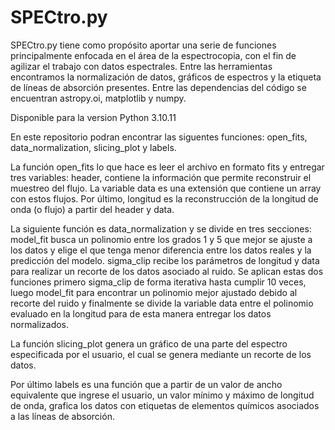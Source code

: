 # SPECtro.py
SPECtro.py tiene como propósito aportar una serie de funciones principalmente enfocada en el área de la espectrocopia, con el fin de agilizar el trabajo con datos espectrales. Entre las herramientas encontramos la normalización de datos, gráficos de espectros y la etiqueta de líneas de absorción presentes. 
Entre las dependencias del código se encuentran astropy.oi, matplotlib y numpy.

Disponible para la version Python 3.10.11

En este repositorio podran encontrar las siguentes funciones: open_fits, data_normalization, slicing_plot y labels.

La función open_fits lo que hace es leer el archivo en formato fits y entregar tres variables:  header, contiene la información que permite reconstruir el muestreo del flujo. La variable data es una extensión que contiene un array con estos flujos. Por último, longitud es la reconstrucción de la longitud de onda (o flujo) a partir del header y data.

La siguiente función es data_normalization y se divide en tres secciones:
model_fit busca un polinomio entre los grados 1 y 5 que mejor se ajuste a los datos y elige el que tenga menor diferencia entre los datos reales y la predicción del modelo.
sigma_clip recibe los parámetros de longitud y data para realizar un recorte de los datos asociado al ruido.
Se aplican estas dos funciones primero sigma_clip de forma iterativa hasta cumplir 10 veces, luego model_fit para encontrar un polinomio mejor ajustado debido al recorte del ruido y finalmente se divide la variable data entre el polinomio evaluado en la longitud para de esta manera entregar los datos normalizados.

La función slicing_plot genera un gráfico de una parte del espectro especificada por el usuario, el cual se genera mediante un recorte de los datos.

Por último labels es una función que a partir de un valor de ancho equivalente que ingrese el usuario, un valor mínimo y máximo de longitud de onda, grafica los datos con etiquetas de elementos químicos asociados a las líneas de absorción.

